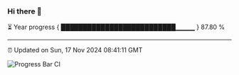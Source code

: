 ### Hi there 👋

⏳ Year progress { ██████████████████████████▁▁▁▁ } 87.80 %

---

⏰ Updated on Sun, 17 Nov 2024 08:41:11 GMT

![Progress Bar CI](https://github.com/IshwaranRudhara/GIT-ACTION/workflows/Progress%20Bar%20CI/badge.svg)
